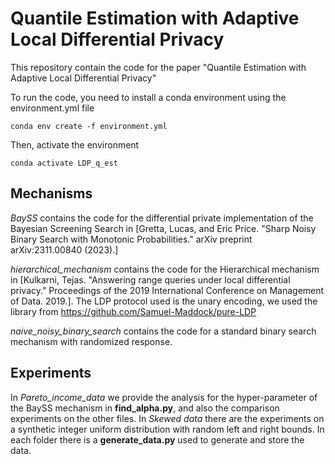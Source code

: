 # Quantile Estimation with Adaptive Local Differential Privacy

This repository contain the code for the paper "Quantile Estimation with Adaptive Local Differential Privacy" 

To run the code, you need to install a conda environment using the environment.yml file
    
    conda env create -f environment.yml

Then, activate the environment

    conda activate LDP_q_est

## Mechanisms
*BaySS* contains the code for the differential private implementation of the Bayesian Screening Search in 
[Gretta, Lucas, and Eric Price. "Sharp Noisy Binary Search with Monotonic Probabilities." arXiv preprint arXiv:2311.00840 (2023).]

*hierarchical_mechanism* contains the code for the Hierarchical mechanism in 
[Kulkarni, Tejas. "Answering range queries under local differential privacy." Proceedings of the 2019 International Conference on Management of Data. 2019.].
The LDP protocol used is the unary encoding, we used the library from https://github.com/Samuel-Maddock/pure-LDP

*naive_noisy_binary_search* contains the code for a standard binary search mechanism with randomized response.

## Experiments
In *Pareto_income_data* we provide the analysis for the hyper-parameter of the BaySS mechanism in **find_alpha.py**, and 
also the comparison experiments on the other files. In *Skewed data* there are the experiments on a synthetic integer uniform distribution
with random left and right bounds.
In each folder there is a **generate_data.py** used to generate and store the data.

